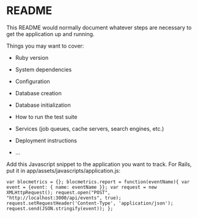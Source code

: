 # README

This README would normally document whatever steps are necessary to get the
application up and running.

Things you may want to cover:

* Ruby version

* System dependencies

* Configuration

* Database creation

* Database initialization

* How to run the test suite

* Services (job queues, cache servers, search engines, etc.)

* Deployment instructions

* ...

Add this Javascript snippet to the application you want to track. For Rails, put it in app/assets/javascripts/application.js:

 `var blocmetrics = {};
 blocmetrics.report = function(eventName){
     var event = {event: { name: eventName }};
     var request = new XMLHttpRequest();
     request.open("POST", "http://localhost:3000/api/events", true);
     request.setRequestHeader('Content-Type', 'application/json');
     request.send(JSON.stringify(event));
 };`
